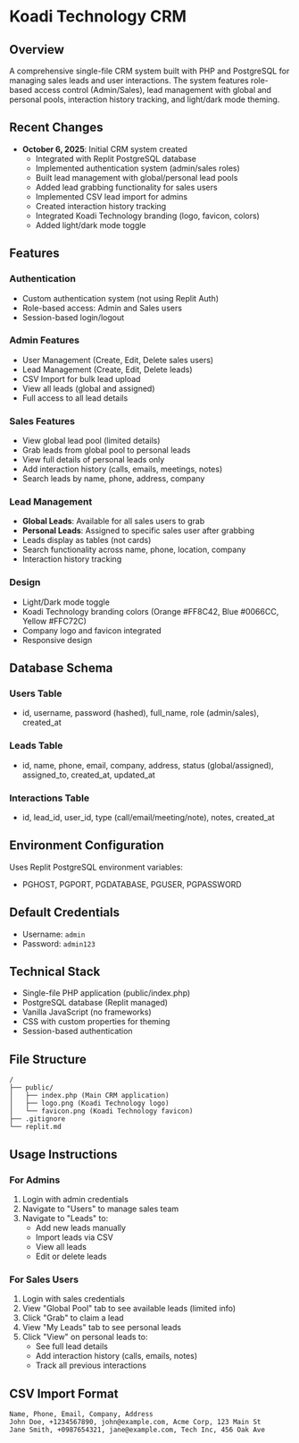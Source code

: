 # Koadi Technology CRM

## Overview
A comprehensive single-file CRM system built with PHP and PostgreSQL for managing sales leads and user interactions. The system features role-based access control (Admin/Sales), lead management with global and personal pools, interaction history tracking, and light/dark mode theming.

## Recent Changes
- **October 6, 2025**: Initial CRM system created
  - Integrated with Replit PostgreSQL database
  - Implemented authentication system (admin/sales roles)
  - Built lead management with global/personal lead pools
  - Added lead grabbing functionality for sales users
  - Implemented CSV lead import for admins
  - Created interaction history tracking
  - Integrated Koadi Technology branding (logo, favicon, colors)
  - Added light/dark mode toggle

## Features

### Authentication
- Custom authentication system (not using Replit Auth)
- Role-based access: Admin and Sales users
- Session-based login/logout

### Admin Features
- User Management (Create, Edit, Delete sales users)
- Lead Management (Create, Edit, Delete leads)
- CSV Import for bulk lead upload
- View all leads (global and assigned)
- Full access to all lead details

### Sales Features
- View global lead pool (limited details)
- Grab leads from global pool to personal leads
- View full details of personal leads only
- Add interaction history (calls, emails, meetings, notes)
- Search leads by name, phone, address, company

### Lead Management
- **Global Leads**: Available for all sales users to grab
- **Personal Leads**: Assigned to specific sales user after grabbing
- Leads display as tables (not cards)
- Search functionality across name, phone, location, company
- Interaction history tracking

### Design
- Light/Dark mode toggle
- Koadi Technology branding colors (Orange #FF8C42, Blue #0066CC, Yellow #FFC72C)
- Company logo and favicon integrated
- Responsive design

## Database Schema

### Users Table
- id, username, password (hashed), full_name, role (admin/sales), created_at

### Leads Table
- id, name, phone, email, company, address, status (global/assigned), assigned_to, created_at, updated_at

### Interactions Table
- id, lead_id, user_id, type (call/email/meeting/note), notes, created_at

## Environment Configuration
Uses Replit PostgreSQL environment variables:
- PGHOST, PGPORT, PGDATABASE, PGUSER, PGPASSWORD

## Default Credentials
- Username: `admin`
- Password: `admin123`

## Technical Stack
- Single-file PHP application (public/index.php)
- PostgreSQL database (Replit managed)
- Vanilla JavaScript (no frameworks)
- CSS with custom properties for theming
- Session-based authentication

## File Structure
```
/
├── public/
│   ├── index.php (Main CRM application)
│   ├── logo.png (Koadi Technology logo)
│   └── favicon.png (Koadi Technology favicon)
├── .gitignore
└── replit.md
```

## Usage Instructions

### For Admins
1. Login with admin credentials
2. Navigate to "Users" to manage sales team
3. Navigate to "Leads" to:
   - Add new leads manually
   - Import leads via CSV
   - View all leads
   - Edit or delete leads

### For Sales Users
1. Login with sales credentials
2. View "Global Pool" tab to see available leads (limited info)
3. Click "Grab" to claim a lead
4. View "My Leads" tab to see personal leads
5. Click "View" on personal leads to:
   - See full lead details
   - Add interaction history (calls, emails, notes)
   - Track all previous interactions

## CSV Import Format
```
Name, Phone, Email, Company, Address
John Doe, +1234567890, john@example.com, Acme Corp, 123 Main St
Jane Smith, +0987654321, jane@example.com, Tech Inc, 456 Oak Ave
```
